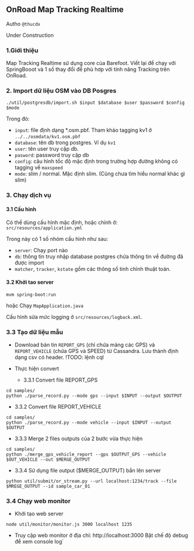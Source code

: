 OnRoad Map Tracking Realtime
------
Autho `@thucdx`

Under Construction

### 1.Giới thiệu

Map Tracking Realtime sử dụng core của Barefoot. Viết lại để chạy với SpringBooot và 1 số thay đổi để phù hơp với tính năng Tracking trên OnRoad.

### 2. Import dữ liệu OSM vào DB Posgres

```
./util/postgresdb/import.sh $input $database $user $password $config $mode
```

Trong đó:
- `input`: file định dạng *.osm.pbf. Tham khảo tagging kv1 ở `../../osmdata/kv1.osm.pbf`
- `database`: tên db trong postgres. Ví dụ `kv1`
- `user`: tên user truy cập db.
- `pasword`: password truy cập db
- `config`: câu hình tốc độ mặc định trong trường hợp đường không có tagging về `maxspeed`
- `mode`: slim / normal. Mặc định slim. (Cũng chưa tìm hiểu normal khác gì slim) 


### 3. Chạy dịch vụ

#### 3.1 Cấu hình
Có thể dùng cấu hình mặc định, hoặc chỉnh ở: `src/resources/application.yml`

Trong này có 1 số nhóm cấu hình như sau:
- `server`: Chạy port nào
- `db`: thông tin truy nhập database postgres chứa thông tin về đường đã được import
- `matcher`, `tracker`, `kstate` gồm các thông số tinh chỉnh thuật toán.


#### 3.2 Khởi tao server
```
mvm spring-boot:run
```
hoặc Chạy `MapApplication.java`

Cấu hình sửa mức logging ở `src/resources/logback.xml`.

### 3.3 Tạo dữ liệu mẫu

- Download bản tin `REPORT_GPS` (chỉ chứa mảng các GPS) và `REPORT_VEHICLE` (chứa GPS và SPEED) từ Cassandra. Lưu thành định dạng csv có header.
!TODO: lệnh cql
  
- Thực hiện convert 
  - 3.3.1 Convert file REPORT_GPS
```
cd samples/
python ./parse_record.py --mode gps --input $INPUT --output $OUTPUT 
```
  - 3.3.2 Convert file REPORT_VEHICLE
```
cd samples/
python ./parse_record.py --mode vehicle --input $INPUT --output $OUTPUT
```
  - 3.3.3 Merge 2 files outputs của 2 bước vừa thực hiện
```
cd samples/
python ./merge_gps_vehicle_report --gps $OUTPUT_GPS --vehicle $OUT_VEHICLE --out $MERGE_OUTPUT
```

  - 3.3.4 Sử dụng file output ($MERGE_OUTPUT) bắn lên server

```
python util/submit/or_stream.py --url localhost:1234/track --file $MREGE_OUTPUT --id sample_car_01
```

### 3.4 Chạy web monitor

- Khởi tạo web server
```
node util/monitor/monitor.js 3000 localhost 1235
```

- Truy cập web monitor ở địa chỉ: http://localhost:3000
Bật chế độ debug để xem console log`




